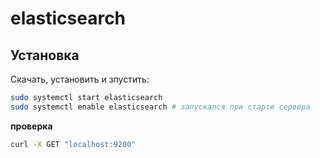 # elasticsearch

## Установка

Скачать, установить и зпустить:


```bash
sudo systemctl start elasticsearch
sudo systemctl enable elasticsearch # запускался при старте сервера
```

__проверка__

```bash
curl -X GET "localhost:9200"
```
